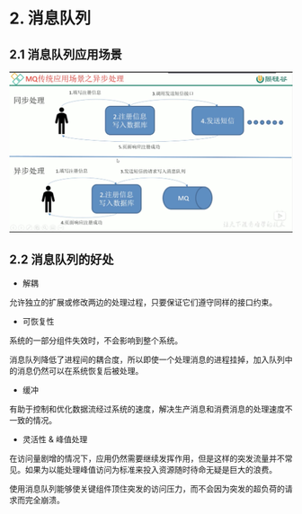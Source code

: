 # 2. 消息队列

## 2.1 消息队列应用场景

![传统消息队列应用场景](../assets/传统消息队列应用场景.png)

## 2.2 消息队列的好处
* 解耦

允许独立的扩展或修改两边的处理过程，只要保证它们遵守同样的接口约束。

* 可恢复性

系统的一部分组件失效时，不会影响到整个系统。

消息队列降低了进程间的耦合度，所以即使一个处理消息的进程挂掉，加入队列中的消息仍然可以在系统恢复后被处理。

* 缓冲

有助于控制和优化数据流经过系统的速度，解决生产消息和消费消息的处理速度不一致的情况。

* 灵活性 & 峰值处理

在访问量剧增的情况下，应用仍然需要继续发挥作用，但是这样的突发流量并不常见。如果为以能处理峰值访问为标准来投入资源随时待命无疑是巨大的浪费。

使用消息队列能够使关键组件顶住突发的访问压力，而不会因为突发的超负荷的请求而完全崩溃。


